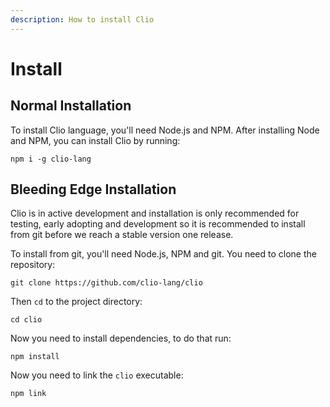 ```yaml
---
description: How to install Clio
---
```


# Install

## Normal Installation

To install Clio language, you'll need Node.js and NPM. After installing Node and NPM, you can install Clio by running:

`npm i -g clio-lang`

## Bleeding Edge Installation

Clio is in active development and installation is only recommended for testing, early adopting and development so it is recommended to install from git before we reach a stable version one release.

To install from git, you'll need Node.js, NPM and git. You need to clone the repository:

`git clone https://github.com/clio-lang/clio`

 Then `cd` to the project directory:

`cd clio`

 Now you need to install dependencies, to do that run:

`npm install`

 Now you need to link the `clio` executable:

`npm link`

